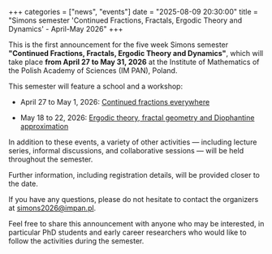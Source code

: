 +++
categories = ["news", "events"]
date = "2025-08-09 20:30:00"
title = "Simons semester 'Continued Fractions, Fractals, Ergodic Theory and Dynamics' - April-May 2026" 
+++

This is the first announcement for the five week Simons semester **"Continued Fractions, Fractals, Ergodic Theory and Dynamics"**, which will take place 
**from April 27 to May 31, 2026** at the Institute of Mathematics of the Polish Academy of Sciences (IM PAN), Poland.

This semester will feature a school and a workshop:

- April 27  to May 1, 2026: [Continued fractions everywhere](https://sites.google.com/impan.pl/simons-cfd2026/school?authuser=0)

- May 18 to 22, 2026: [Ergodic theory, fractal geometry and Diophantine approximation](https://sites.google.com/impan.pl/simons-cfd2026/conference?authuser=0)

In addition to these events, a variety of other activities — including lecture series, informal discussions, and collaborative sessions — will be held 
throughout the semester.

Further information, including registration details, will be provided closer to the date.

If you have any questions, please do not hesitate to contact the organizers at <simons2026@impan.pl>. 

Feel free to share this announcement 
with anyone who may be interested, in particular PhD students and early career researchers who would like to follow the activities during the semester.
